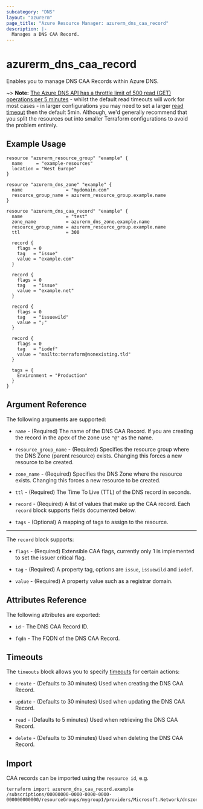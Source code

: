 ```yaml
---
subcategory: "DNS"
layout: "azurerm"
page_title: "Azure Resource Manager: azurerm_dns_caa_record"
description: |-
  Manages a DNS CAA Record.
---
```


# azurerm_dns_caa_record

Enables you to manage DNS CAA Records within Azure DNS.

~> **Note:** [The Azure DNS API has a throttle limit of 500 read (GET) operations per 5 minutes](https://docs.microsoft.com/azure/azure-resource-manager/management/request-limits-and-throttling#network-throttling) - whilst the default read timeouts will work for most cases - in larger configurations you may need to set a larger [read timeout](https://www.terraform.io/language/resources/syntax#operation-timeouts) then the default 5min. Although, we'd generally recommend that you split the resources out into smaller Terraform configurations to avoid the problem entirely.

## Example Usage

```hcl
resource "azurerm_resource_group" "example" {
  name     = "example-resources"
  location = "West Europe"
}

resource "azurerm_dns_zone" "example" {
  name                = "mydomain.com"
  resource_group_name = azurerm_resource_group.example.name
}

resource "azurerm_dns_caa_record" "example" {
  name                = "test"
  zone_name           = azurerm_dns_zone.example.name
  resource_group_name = azurerm_resource_group.example.name
  ttl                 = 300

  record {
    flags = 0
    tag   = "issue"
    value = "example.com"
  }

  record {
    flags = 0
    tag   = "issue"
    value = "example.net"
  }

  record {
    flags = 0
    tag   = "issuewild"
    value = ";"
  }

  record {
    flags = 0
    tag   = "iodef"
    value = "mailto:terraform@nonexisting.tld"
  }

  tags = {
    Environment = "Production"
  }
}
```

## Argument Reference

The following arguments are supported:

* `name` - (Required) The name of the DNS CAA Record. If you are creating the record in the apex of the zone use `"@"` as the name.

* `resource_group_name` - (Required) Specifies the resource group where the DNS Zone (parent resource) exists. Changing this forces a new resource to be created.

* `zone_name` - (Required) Specifies the DNS Zone where the resource exists. Changing this forces a new resource to be created.

* `ttl` - (Required) The Time To Live (TTL) of the DNS record in seconds.

* `record` - (Required) A list of values that make up the CAA record. Each `record` block supports fields documented below.

* `tags` - (Optional) A mapping of tags to assign to the resource.

---

The `record` block supports:

* `flags` - (Required) Extensible CAA flags, currently only 1 is implemented to set the issuer critical flag.

* `tag` - (Required) A property tag, options are `issue`, `issuewild` and `iodef`.

* `value` - (Required) A property value such as a registrar domain.

## Attributes Reference

The following attributes are exported:

* `id` - The DNS CAA Record ID.

* `fqdn` - The FQDN of the DNS CAA Record.

## Timeouts

The `timeouts` block allows you to specify [timeouts](https://www.terraform.io/language/resources/syntax#operation-timeouts) for certain actions:

* `create` - (Defaults to 30 minutes) Used when creating the DNS CAA Record.

* `update` - (Defaults to 30 minutes) Used when updating the DNS CAA Record.

* `read` - (Defaults to 5 minutes) Used when retrieving the DNS CAA Record.

* `delete` - (Defaults to 30 minutes) Used when deleting the DNS CAA Record.

## Import

CAA records can be imported using the `resource id`, e.g.

```shell
terraform import azurerm_dns_caa_record.example /subscriptions/00000000-0000-0000-0000-000000000000/resourceGroups/mygroup1/providers/Microsoft.Network/dnszones/zone1/CAA/myrecord1
```
